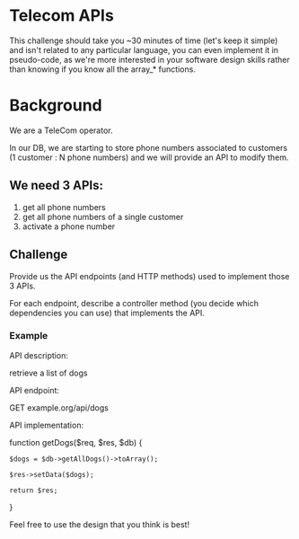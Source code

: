 # Telecom APIs 
This challenge should take you ~30 minutes of time (let's keep it simple) and isn't related to any particular language, you can even implement it in pseudo-code, as we're more interested in your software design skills rather than knowing if you know all the array_* functions.

# Background 
We are a TeleCom operator.

In our DB, we are starting to store phone numbers associated to customers (1 customer : N phone numbers) and we will provide an API to modify them.

## We need 3 APIs: 

1. get all phone numbers
2. get all phone numbers of a single customer
3. activate a phone number

## Challenge
Provide us the API endpoints (and HTTP methods) used to implement those 3 APIs.

For each endpoint, describe a controller method (you decide which dependencies you can use) that implements the API.

### Example
API description:

retrieve a list of dogs

API endpoint:

GET example.org/api/dogs

API implementation:


function getDogs($req, $res, $db) {

    $dogs = $db->getAllDogs()->toArray();
    
    $res->setData($dogs);
    
    return $res;
}

Feel free to use the design that you think is best! 
